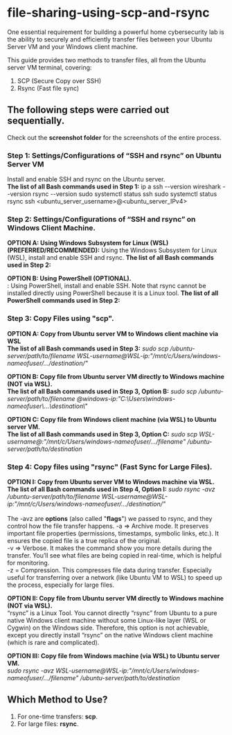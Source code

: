 # file-sharing-using-scp-and-rsync

One essential requirement for building a powerful home cybersecurity lab is the ability to securely and efficiently transfer files between your Ubuntu Server VM and your Windows client machine.

This guide provides two methods to transfer files, all from the Ubuntu server VM terminal, covering:
1. SCP (Secure Copy over SSH)
2. Rsync (Fast file sync)

## The following steps were carried out sequentially.
Check out the **screenshot folder** for the screenshots of the entire process.

### Step 1: Settings/Configurations of “SSH and rsync” on Ubuntu Server VM
Install and enable SSH and rsync on the Ubuntu server.<br>
**The list of all Bash commands used in Step 1:**
ip a
ssh --version
wireshark --version
rsync --version
sudo systemctl status ssh
sudo systemctl status rsync
ssh <ubuntu_server_username>@<ubuntu_server_IPv4>

### Step 2: Settings/Configurations of “SSH and rsync” on Windows Client Machine.  
**OPTION A: Using Windows Subsystem for Linux (WSL) (PREFERRED/RECOMMENDED):** Using the Windows Subsystem for Linux (WSL), install and enable SSH and rsync.
**The list of all Bash commands used in Step 2:**

**OPTION B: Using PowerShell (OPTIONAL).<br>**: Using PowerShell, install and enable SSH. Note that rsync cannot be installed directly using PowerShell because it is a Linux tool.
**The list of all PowerShell commands used in Step 2:**

### Step 3: Copy Files using "scp".
**OPTION A: Copy from Ubuntu server VM to Windows client machine via WSL<br>**
**The list of all Bash commands used in Step 3:**
_sudo scp /ubuntu-server/path/to/filename WSL-username@WSL-ip:"/mnt/c/Users/windows-nameofuser/.../destination/"_<br>
  
**OPTION B: Copy file from Ubuntu server VM directly to Windows machine (NOT via WSL).<br>**
**The list of all Bash commands used in Step 3, Option B:**
_sudo scp /ubuntu-server/path/to/filename <windows-username>@windows-ip:"C:\\Users\\windows-nameofuser\\...\\destination\\"_
  
**OPTION C: Copy file from Windows client machine (via WSL) to Ubuntu server VM.<br>**
**The list of all Bash commands used in Step 3, Option C:**
_sudo scp WSL-username@<WSL-ip>:"/mnt/c/Users/windows-nameofuser/.../filename" /ubuntu-server/path/to/destination_
  
### Step 4: Copy files using "rsync" (Fast Sync for Large Files).
**OPTION I: Copy from Ubuntu server VM to Windows machine via WSL.<br>**
**The list of all Bash commands used in Step 4, Option I:**
_sudo rsync -avz /ubuntu-server/path/to/filename WSL-username@WSL-ip:"/mnt/c/Users/windows-nameofuser/.../destination/"_<br><br>
The -avz are **options** (also called "**flags**") we passed to rsync, and they control how the file transfer happens.
-a => Archive mode. It preserves important file properties (permissions, timestamps, symbolic links, etc.). It ensures the copied file is a true replica of the original.<br>
-v => Verbose. It makes the command show you more details during the transfer. You’ll see what files are being copied in real-time, which is helpful for monitoring.<br>
-z = Compression. This compresses file data during transfer. Especially useful for transferring over a network (like Ubuntu VM to WSL) to speed up the process, especially for large files.
  
**OPTION II: Copy file from Ubuntu server VM directly to Windows machine (NOT via WSL).<br>**
“rsync” is a Linux Tool. You cannot directly “rsync” from Ubuntu to a pure native Windows client machine without some Linux-like layer (WSL or Cygwin) on the Windows side. Therefore,     this option is not achievable, except you directly install “rsync” on the native Windows client machine (which is rare and complicated).

**OPTION III: Copy file from Windows machine (via WSL) to Ubuntu server VM.<br>**
  _sudo rsync -avz WSL-username@WSL-ip:"/mnt/c/Users/windows-nameofuser/.../filename" /ubuntu-server/path/to/destination_

## Which Method to Use?
1. For one-time transfers: **scp**. 
2. For large files: **rsync**.
